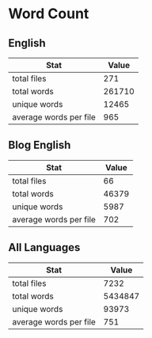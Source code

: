 # Word Count

## English

Stat | Value
---- | -----
total files | 271
total words | 261710
unique words | 12465
average words per file | 965

## Blog English

Stat | Value
---- | -----
total files | 66
total words | 46379
unique words | 5987
average words per file | 702

## All Languages

Stat | Value
---- | -----
total files | 7232
total words | 5434847
unique words | 93973
average words per file | 751
